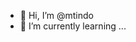 - 👋 Hi, I’m @mtindo
- 🌱 I’m currently learning ...


<!---
mtindo/mtindo is a ✨ special ✨ repository because its `README.md` (this file) appears on your GitHub profile.
You can click the Preview link to take a look at your changes.
--->

